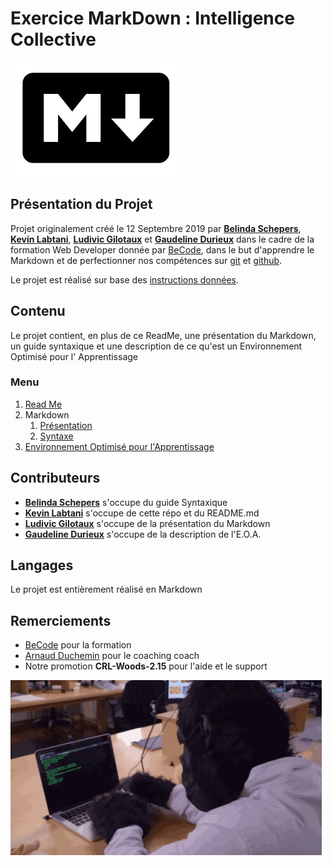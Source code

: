 # Exercice MarkDown : Intelligence Collective
![logo markdown](/markdown.png)

## Présentation du Projet
Projet originalement créé le 12 Septembre 2019 par [__Belinda Schepers__](https://github.com/belindaschepers),  [__Kevin Labtani__](https://github.com/kevin-labtani), [__Ludivic Gilotaux__](https://github.com/Ludgil) et [__Gaudeline Durieux__](https://github.com/Gaudeline)
dans le cadre de la formation Web Developer donnée par [BeCode](https://www.becode.org/), dans le but d'apprendre le Markdown et de perfectionner nos compétences sur [git](https://git-scm.com/) et [github](https://github.com).

Le projet est réalisé sur base des [instructions données](https://github.com/becodeorg/CRL-Woods-2.15/blob/master/Parcours/01-Prairie/4.Markdown/2.exercice-markdown-groupe.md).

## Contenu
Le projet contient, en plus de ce ReadMe, une présentation du Markdown, un guide syntaxique et une description de ce qu'est un Environnement Optimisé pour l' Apprentissage

### Menu
1. [Read Me](https://github.com/kevin-labtani/exercice-markdown)
1. Markdown
    1. [Présentation](https://github.com/kevin-labtani/exercice-markdown/blob/master/Markdown.md)
    1. [Syntaxe](https://github.com/kevin-labtani/exercice-markdown/blob/master/Markdown-Syntaxe.md)
1. [Environnement Optimisé pour l'Apprentissage](https://github.com/kevin-labtani/exercice-markdown/blob/master/EOA.md)

## Contributeurs
* [__Belinda Schepers__](https://github.com/belindaschepers) s'occupe du guide Syntaxique
* [__Kevin Labtani__](https://github.com/kevin-labtani) s'occupe de cette répo et du README.md
* [__Ludivic Gilotaux__](https://github.com/Ludgil) s'occupe de la présentation du Markdown
* [__Gaudeline Durieux__](https://github.com/Gaudeline) s'occupe de la description de l'E.O.A.

## Langages
Le projet est entièrement réalisé en Markdown


## Remerciements

* [BeCode](https://www.becode.org/) pour la formation
* [Arnaud Duchemin](https://github.com/Cervant3s) pour le coaching coach
* Notre promotion __CRL-Woods-2.15__ pour l'aide et le support

![programmeur type](/animated.gif)
